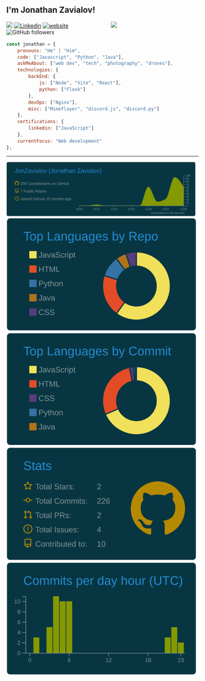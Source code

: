 <h2>I'm Jonathan Zavialov!</h2>
<img align='right' src="https://media.giphy.com/media/M9gbBd9nbDrOTu1Mqx/giphy.gif" width="230">


![](https://komarev.com/ghpvc/?username=JonZavialov&color=073642&style=flat-square)
[![Linkedin](https://img.shields.io/badge/-Jonathan-blue?style=flat-square&logo=Linkedin&logoColor=white&link=https://www.linkedin.com/in/jonathan-zavialov-6404b61bb)](https://www.linkedin.com/in/jonathan-zavialov-6404b61bb)
[![website](https://img.shields.io/badge/Website-46a2f1.svg?&style=flat-square&logo=Google-Chrome&logoColor=white&link=http://jonzav.me/)](http://jonzav.me/)
![GitHub followers](https://img.shields.io/github/followers/JonZavialov?label=Follow&style=social)


```javascript
const jonathan = {
    pronouns: "He" | "Him",
    code: ["Javascript", "Python", "Java"],
    askMeAbout: ["web dev", "tech", "photography", "drones"],
    technologies: {
        backEnd: {
            js: ["Node", "Vite", "React"],
            python: ["Flask"]
        },
        devOps: ["Nginx"],
        misc: ["Mineflayer", "discord.js", "discord.py"]
    },
    certifications: {
        linkedin: ["JavaScript"]
    },
    currentFocus: "Web development"
};
```

---
![](https://raw.githubusercontent.com/JonZavialov/JonZavialov/master/profile-summary-card-output/solarized_dark/0-profile-details.svg)
![](https://raw.githubusercontent.com/JonZavialov/JonZavialov/master/profile-summary-card-output/solarized_dark/1-repos-per-language.svg) ![](https://raw.githubusercontent.com/JonZavialov/JonZavialov/master/profile-summary-card-output/solarized_dark/2-most-commit-language.svg)
![](https://raw.githubusercontent.com/JonZavialov/JonZavialov/master/profile-summary-card-output/solarized_dark/3-stats.svg) ![](https://raw.githubusercontent.com/JonZavialov/JonZavialov/master/profile-summary-card-output/solarized_dark/4-productive-time.svg)
